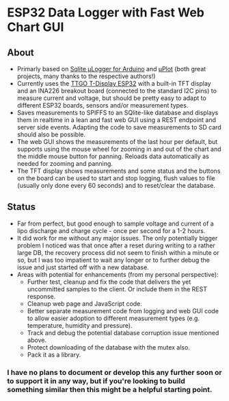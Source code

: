 # ESP32 Data Logger with Fast Web Chart GUI

## About
- Primarly based on [Sqlite µLogger for Arduino](https://github.com/siara-cc/sqlite_micro_logger_arduino) and [μPlot](https://github.com/leeoniya/uPlot) (both great projects, many thanks to the respective authors!)
- Currently uses the [TTGO T-Display ESP32](https://github.com/Xinyuan-LilyGO/TTGO-T-Display) with a built-in TFT display and an INA226 breakout board (connected to the standard I2C pins) to measure current and voltage, but should be pretty easy to adapt to different ESP32 boards, sensors and/or measurement types.
- Saves measurements to SPIFFS to an SQlite-like database and displays them in realtime in a lean and fast web GUI using a REST endpoint and server side events. Adapting the code to save measurements to SD card should also be possible.
- The web GUI shows the measurements of the last hour per default, but supports using the mouse wheel for zooming in and out of the chart and the middle mouse button for panning. Reloads data automatically as needed for zooming and panning.
- The TFT display shows measurements and some status and the buttons on the board can be used to start and stop logging, flush values to file (usually only done every 60 seconds) and to reset/clear the database.

## Status
- Far from perfect, but good enough to sample voltage and current of a lipo discharge and charge cycle - once per second for a 1-2 hours.
- It did work for me without any major issues. The only potentially bigger problem I noticed was that once after a reset during writing to a rather large DB, the recovery process did not seem to finish within a minute or so, but I was too impatient to wait any longer or to further debug the issue and just started off with a new database.
- Areas with potential for enhancements (from my personal perspective):
  - Further test, cleanup and fix the code that delivers the yet uncommitted samples to the client. Or include them in the REST response.
  - Cleanup web page and JavaScript code.
  - Better separate measurement code from logging and web GUI code to allow easier adoption to different measurement types (e.g. temperature, humidity and pressure).
  - Track and debug the potential database corruption issue mentioned above.
  - Protect downloading of the database with the mutex also.
  - Pack it as a library.

### I have no plans to document or develop this any further soon or to support it in any way, but if you're looking to build something similar then this might be a helpful starting point.
